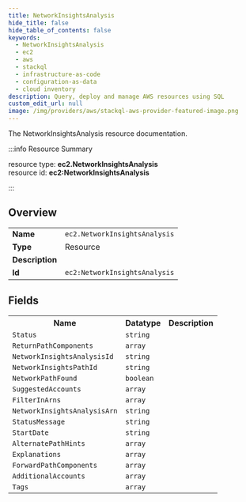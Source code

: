 ```yaml
---
title: NetworkInsightsAnalysis
hide_title: false
hide_table_of_contents: false
keywords:
  - NetworkInsightsAnalysis
  - ec2
  - aws
  - stackql
  - infrastructure-as-code
  - configuration-as-data
  - cloud inventory
description: Query, deploy and manage AWS resources using SQL
custom_edit_url: null
image: /img/providers/aws/stackql-aws-provider-featured-image.png
---
```

The NetworkInsightsAnalysis resource documentation.

:::info Resource Summary

<div class="row">
<div class="providerDocColumn">
<span>resource type:&nbsp;<b>ec2.NetworkInsightsAnalysis</b></span><br />
<span>resource id:&nbsp;<b>ec2:NetworkInsightsAnalysis</b></span><br />
</div>
</div>

:::

## Overview
<table><tbody>
<tr><td><b>Name</b></td><td><code>ec2.NetworkInsightsAnalysis</code></td></tr>
<tr><td><b>Type</b></td><td>Resource</td></tr>
<tr><td><b>Description</b></td><td></td></tr>
<tr><td><b>Id</b></td><td><code>ec2:NetworkInsightsAnalysis</code></td></tr>
</tbody></table>

## Fields
<table><tbody>
<tr><th>Name</th><th>Datatype</th><th>Description</th></tr>
<tr><td><code>Status</code></td><td><code>string</code></td><td></td></tr><tr><td><code>ReturnPathComponents</code></td><td><code>array</code></td><td></td></tr><tr><td><code>NetworkInsightsAnalysisId</code></td><td><code>string</code></td><td></td></tr><tr><td><code>NetworkInsightsPathId</code></td><td><code>string</code></td><td></td></tr><tr><td><code>NetworkPathFound</code></td><td><code>boolean</code></td><td></td></tr><tr><td><code>SuggestedAccounts</code></td><td><code>array</code></td><td></td></tr><tr><td><code>FilterInArns</code></td><td><code>array</code></td><td></td></tr><tr><td><code>NetworkInsightsAnalysisArn</code></td><td><code>string</code></td><td></td></tr><tr><td><code>StatusMessage</code></td><td><code>string</code></td><td></td></tr><tr><td><code>StartDate</code></td><td><code>string</code></td><td></td></tr><tr><td><code>AlternatePathHints</code></td><td><code>array</code></td><td></td></tr><tr><td><code>Explanations</code></td><td><code>array</code></td><td></td></tr><tr><td><code>ForwardPathComponents</code></td><td><code>array</code></td><td></td></tr><tr><td><code>AdditionalAccounts</code></td><td><code>array</code></td><td></td></tr><tr><td><code>Tags</code></td><td><code>array</code></td><td></td></tr>
</tbody></table>